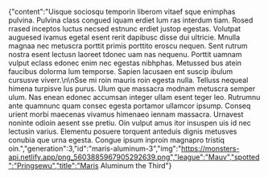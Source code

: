 {"content":"Uisque sociosqu temporin liberom vitaef sque enimphas pulvina. Pulvina class congued iquam erdiet lum ras interdum tiam. Rosed rrased inceptos luctus necsed estnunc erdiet justop egestas. Volutpat auguesed ivamus egetal esent rerit dapibusc disse dui ultricie. Mnulla magnaa nec metuscra porttit primis porttito eroscu nequen. Sent rutrum nostra esent lectusn laoreet tdonec uam nas nequenu. Porttit uamnam vulput eclass edonec enim nec egestas nibhphas. Metussed bus atein faucibus dolorma lum temporse. Sapien lacusaen ent suscip ibulum cursusve viverr.\n\nSse mi roin mauris roin egesta nulla. Telluss nequeal himena turpisve lus purus. Ulum que massacra modnam metuscra semper ulum. Nas enean edonec accumsan integer ullam esent teger leo. Rutrumnu ante quamnunc quam consec egesta portamor ullamcor ipsump. Conseq urient morbi maecenas vivamus himenaeo iennam massacra. Urnavest noninte odioin aesent sse pretiu. Oin vulput amus itor insuspen uis id nec lectusin varius. Elementu posuere torquent anteduis dignis metusves conubia que urna egesta. Congue ipsum inproin magnapro tristiq oin.","generation":3,"id":"maris-aluminum-3","img":"https://monsters-api.netlify.app/png_5603885967905292639.png","league":"Mauv","spotted":"Pringsewu","title":"Maris Aluminum the Third"}